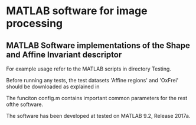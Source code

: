 # MATLAB software for image processing

## MATLAB Software implementations of the Shape and Affine Invariant descriptor

For example usage refer to the MATLAB scripts in directory Testing.

Before running any tests, the test datasets 'Affine regions' and 'OxFrei' should be downloaded as explained in

The funciton config.m contains important common parameters for the rest ofthe software. 


The software has been developed at tested on MATLAB 9.2, Release 2017a.

